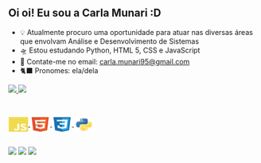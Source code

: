 ## Oi oi! Eu sou a Carla Munari :D

- 💡 Atualmente procuro uma oportunidade para atuar nas diversas áreas que envolvam Análise e Desenvolvimento de Sistemas
- 🛸 Estou estudando Python, HTML 5, CSS e JavaScript
- 🔮 Contate-me no email: carla.munari95@gmail.com
- 🐈‍⬛ Pronomes: ela/dela
  
<div>
  <a href="https://github.com/camunari">
  <img height="180em" src="https://github-readme-stats.vercel.app/api?username=camunari&show_icons=true&theme=synthwave&include_all_commits=true&count_private=true"/>
  <img height="180em" src="https://github-readme-stats.vercel.app/api/top-langs/?username=camunari&layout=compact&langs_count=16&theme=synthwave"/>
</div>
 
  ##
  
<div>
   <div style="display: inline_block"><br>
  <img align="center" alt="Rafa-Js" height="30" width="40" src="https://raw.githubusercontent.com/devicons/devicon/master/icons/javascript/javascript-plain.svg">
  <img align="center" alt="Rafa-HTML" height="30" width="40" src="https://raw.githubusercontent.com/devicons/devicon/master/icons/html5/html5-original.svg">
  <img align="center" alt="Rafa-CSS" height="30" width="40" src="https://raw.githubusercontent.com/devicons/devicon/master/icons/css3/css3-original.svg">
  <img align="center" alt="Rafa-Python" height="30" width="40" src="https://raw.githubusercontent.com/devicons/devicon/master/icons/python/python-original.svg">
</div>

  ##
  
<div> 
  <a href="https://instagram.com/ca.munari" target="_blank"><img src="https://img.shields.io/badge/-Instagram-%23E4405F?style=for-the-badge&logo=instagram&logoColor=white" target="_blank"></a>
  <a href = "mailto:carla.munari95@gmail.com"><img src="https://img.shields.io/badge/-Gmail-%23333?style=for-the-badge&logo=gmail&logoColor=white" target="_blank"></a>
  <a href="https://www.linkedin.com/in/rafaella-ballerini-45875016a" target="_blank"><img src="https://img.shields.io/badge/-LinkedIn-%230077B5?style=for-the-badge&logo=linkedin&logoColor=white" target="_blank"></a> 
</div>

